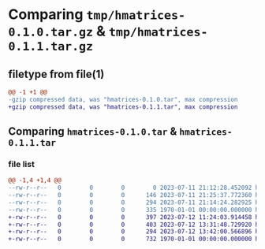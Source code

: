 # Comparing `tmp/hmatrices-0.1.0.tar.gz` & `tmp/hmatrices-0.1.1.tar.gz`

## filetype from file(1)

```diff
@@ -1 +1 @@
-gzip compressed data, was "hmatrices-0.1.0.tar", max compression
+gzip compressed data, was "hmatrices-0.1.1.tar", max compression
```

## Comparing `hmatrices-0.1.0.tar` & `hmatrices-0.1.1.tar`

### file list

```diff
@@ -1,4 +1,4 @@
--rw-r--r--   0        0        0        0 2023-07-11 21:12:28.452092 hmatrices-0.1.0/README.md
--rw-r--r--   0        0        0      146 2023-07-11 21:25:37.772360 hmatrices-0.1.0/hmatrices/__init__.py
--rw-r--r--   0        0        0      294 2023-07-11 21:14:24.282925 hmatrices-0.1.0/pyproject.toml
--rw-r--r--   0        0        0      335 1970-01-01 00:00:00.000000 hmatrices-0.1.0/PKG-INFO
+-rw-r--r--   0        0        0      397 2023-07-12 11:24:03.914458 hmatrices-0.1.1/README.md
+-rw-r--r--   0        0        0      403 2023-07-12 13:31:48.729920 hmatrices-0.1.1/hmatrices/__init__.py
+-rw-r--r--   0        0        0      294 2023-07-12 13:42:00.566896 hmatrices-0.1.1/pyproject.toml
+-rw-r--r--   0        0        0      732 1970-01-01 00:00:00.000000 hmatrices-0.1.1/PKG-INFO
```


